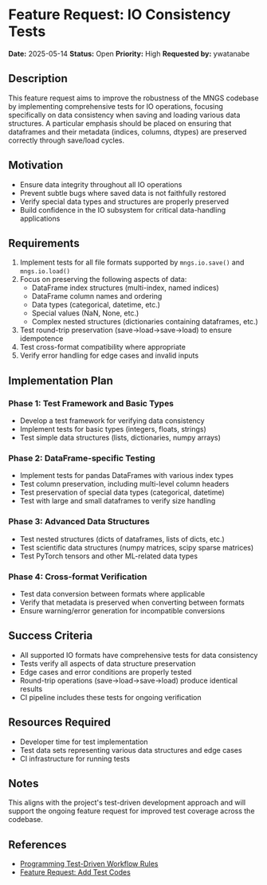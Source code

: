 # Feature Request: IO Consistency Tests

**Date:** 2025-05-14
**Status:** Open
**Priority:** High
**Requested by:** ywatanabe

## Description

This feature request aims to improve the robustness of the MNGS codebase by implementing comprehensive tests for IO operations, focusing specifically on data consistency when saving and loading various data structures. A particular emphasis should be placed on ensuring that dataframes and their metadata (indices, columns, dtypes) are preserved correctly through save/load cycles.

## Motivation

- Ensure data integrity throughout all IO operations
- Prevent subtle bugs where saved data is not faithfully restored
- Verify special data types and structures are properly preserved
- Build confidence in the IO subsystem for critical data-handling applications

## Requirements

1. Implement tests for all file formats supported by `mngs.io.save()` and `mngs.io.load()`
2. Focus on preserving the following aspects of data:
   - DataFrame index structures (multi-index, named indices)
   - DataFrame column names and ordering
   - Data types (categorical, datetime, etc.)
   - Special values (NaN, None, etc.)
   - Complex nested structures (dictionaries containing dataframes, etc.)
3. Test round-trip preservation (save→load→save→load) to ensure idempotence
4. Test cross-format compatibility where appropriate
5. Verify error handling for edge cases and invalid inputs

## Implementation Plan

### Phase 1: Test Framework and Basic Types
- Develop a test framework for verifying data consistency
- Implement tests for basic types (integers, floats, strings)
- Test simple data structures (lists, dictionaries, numpy arrays)

### Phase 2: DataFrame-specific Testing
- Implement tests for pandas DataFrames with various index types
- Test column preservation, including multi-level column headers
- Test preservation of special data types (categorical, datetime)
- Test with large and small dataframes to verify size handling

### Phase 3: Advanced Data Structures
- Test nested structures (dicts of dataframes, lists of dicts, etc.)
- Test scientific data structures (numpy matrices, scipy sparse matrices)
- Test PyTorch tensors and other ML-related data types

### Phase 4: Cross-format Verification
- Test data conversion between formats where applicable
- Verify that metadata is preserved when converting between formats
- Ensure warning/error generation for incompatible conversions

## Success Criteria

- All supported IO formats have comprehensive tests for data consistency
- Tests verify all aspects of data structure preservation
- Edge cases and error conditions are properly tested
- Round-trip operations (save→load→save→load) produce identical results
- CI pipeline includes these tests for ongoing verification

## Resources Required

- Developer time for test implementation
- Test data sets representing various data structures and edge cases
- CI infrastructure for running tests

## Notes

This aligns with the project's test-driven development approach and will support the ongoing feature request for improved test coverage across the codebase.

## References

- [Programming Test-Driven Workflow Rules](../docs/guidelines/guidelines_programming_test_driven_workflow_rules.md)
- [Feature Request: Add Test Codes](./feature-request-add-test-codes.md)